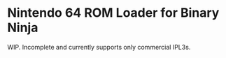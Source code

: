 # Nintendo 64 ROM Loader for Binary Ninja

WIP. Incomplete and currently supports only commercial IPL3s.
